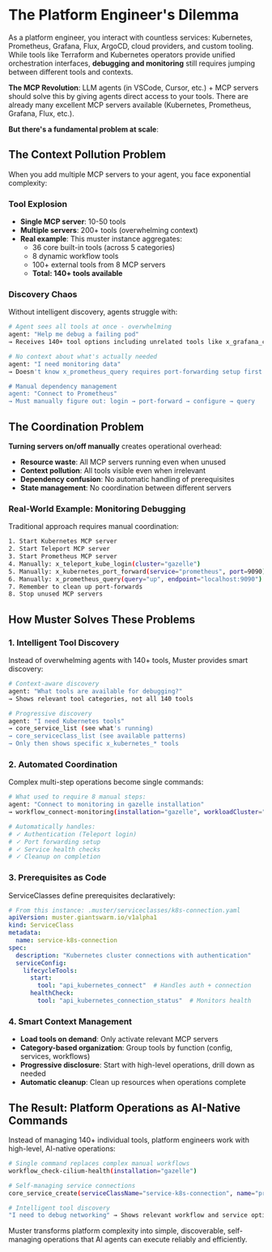 # The Platform Engineer's Dilemma

As a platform engineer, you interact with countless services: Kubernetes, Prometheus, Grafana, Flux, ArgoCD, cloud providers, and custom tooling. While tools like Terraform and Kubernetes operators provide unified orchestration interfaces, **debugging and monitoring** still requires jumping between different tools and contexts.

**The MCP Revolution**: LLM agents (in VSCode, Cursor, etc.) + MCP servers should solve this by giving agents direct access to your tools. There are already many excellent MCP servers available (Kubernetes, Prometheus, Grafana, Flux, etc.).

**But there's a fundamental problem at scale**: 

## The Context Pollution Problem

When you add multiple MCP servers to your agent, you face exponential complexity:

### **Tool Explosion**
- **Single MCP server**: 10-50 tools
- **Multiple servers**: 200+ tools (overwhelming context)
- **Real example**: This muster instance aggregates:
  - 36 core built-in tools (across 5 categories)
  - 8 dynamic workflow tools 
  - 100+ external tools from 8 MCP servers
  - **Total: 140+ tools available**

### **Discovery Chaos**
Without intelligent discovery, agents struggle with:
```bash
# Agent sees all tools at once - overwhelming
agent: "Help me debug a failing pod"
→ Receives 140+ tool options including unrelated tools like x_grafana_create_dashboard

# No context about what's actually needed
agent: "I need monitoring data"  
→ Doesn't know x_prometheus_query requires port-forwarding setup first

# Manual dependency management
agent: "Connect to Prometheus"
→ Must manually figure out: login → port-forward → configure → query
```

## The Coordination Problem

**Turning servers on/off manually** creates operational overhead:
- **Resource waste**: All MCP servers running even when unused
- **Context pollution**: All tools visible even when irrelevant
- **Dependency confusion**: No automatic handling of prerequisites
- **State management**: No coordination between different servers

### **Real-World Example: Monitoring Debugging**
Traditional approach requires manual coordination:
```bash
1. Start Kubernetes MCP server
2. Start Teleport MCP server  
3. Start Prometheus MCP server
4. Manually: x_teleport_kube_login(cluster="gazelle")
5. Manually: x_kubernetes_port_forward(service="prometheus", port=9090)
6. Manually: x_prometheus_query(query="up", endpoint="localhost:9090")
7. Remember to clean up port-forwards
8. Stop unused MCP servers
```

## How Muster Solves These Problems

### **1. Intelligent Tool Discovery**
Instead of overwhelming agents with 140+ tools, Muster provides smart discovery:

```bash
# Context-aware discovery
agent: "What tools are available for debugging?"
→ Shows relevant tool categories, not all 140 tools

# Progressive discovery
agent: "I need Kubernetes tools"
→ core_service_list (see what's running)
→ core_serviceclass_list (see available patterns)
→ Only then shows specific x_kubernetes_* tools
```

### **2. Automated Coordination**
Complex multi-step operations become single commands:

```bash
# What used to require 8 manual steps:
agent: "Connect to monitoring in gazelle installation"
→ workflow_connect-monitoring(installation="gazelle", workloadCluster="operations")

# Automatically handles:
# ✓ Authentication (Teleport login)
# ✓ Port forwarding setup
# ✓ Service health checks  
# ✓ Cleanup on completion
```

### **3. Prerequisites as Code**
ServiceClasses define prerequisites declaratively:

```yaml
# From this instance: .muster/serviceclasses/k8s-connection.yaml
apiVersion: muster.giantswarm.io/v1alpha1
kind: ServiceClass
metadata:
  name: service-k8s-connection
spec:
  description: "Kubernetes cluster connections with authentication"
  serviceConfig:
    lifecycleTools:
      start:
        tool: "api_kubernetes_connect"  # Handles auth + connection
      healthCheck:
        tool: "api_kubernetes_connection_status"  # Monitors health
```

### **4. Smart Context Management**
- **Load tools on demand**: Only activate relevant MCP servers
- **Category-based organization**: Group tools by function (config, services, workflows)
- **Progressive disclosure**: Start with high-level operations, drill down as needed
- **Automatic cleanup**: Clean up resources when operations complete

## The Result: Platform Operations as AI-Native Commands

Instead of managing 140+ individual tools, platform engineers work with high-level, AI-native operations:

```bash
# Single command replaces complex manual workflows
workflow_check-cilium-health(installation="gazelle")

# Self-managing service connections  
core_service_create(serviceClassName="service-k8s-connection", name="prod-access")

# Intelligent tool discovery
"I need to debug networking" → Shows relevant workflow and service options
```

Muster transforms platform complexity into simple, discoverable, self-managing operations that AI agents can execute reliably and efficiently. 